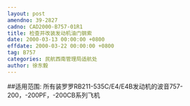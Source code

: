 ```yaml
---
layout: post
amendno: 39-2827
cadno: CAD2000-B757-01R1
title: 检查并改装发动机油门钢索
date: 2000-03-13 00:00:00 +0800
effdate: 2000-03-22 00:00:00 +0800
tag: B757
categories: 民航西南管理局适航处
author: 徐东毅
---
```


##适用范围:
所有装罗罗RB211-535C/E4/E4B发动机的波音757-200，-200PF，-200CB系列飞机

